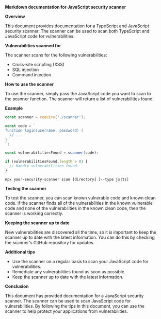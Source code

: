 **Markdown documentation for JavaScript security scanner**

**Overview**

This document provides documentation for a TypeScript and JavaScript security scanner. The scanner can be used to scan both TypeScript and JavaScript code for vulnerabilities.

**Vulnerabilities scanned for**

The scanner scans for the following vulnerabilities:

* Cross-site scripting (XSS)
* SQL injection
* Command injection

**How to use the scanner**

To use the scanner, simply pass the JavaScript code you want to scan to the scanner function. The scanner will return a list of vulnerabilities found.

**Example**

```javascript
const scanner = require('./scanner');

const code = `
function login(username, password) {
  // ...
}
`;

const vulnerabilitiesFound = scanner(code);

if (vulnerabilitiesFound.length > 0) {
  // Handle vulnerabilities found.
}
```

``` npx your-security-scanner scan [directory] [--type js|ts] ```



**Testing the scanner**

To test the scanner, you can scan known vulnerable code and known clean code. If the scanner finds all of the vulnerabilities in the known vulnerable code and none of the vulnerabilities in the known clean code, then the scanner is working correctly.

**Keeping the scanner up to date**

New vulnerabilities are discovered all the time, so it is important to keep the scanner up to date with the latest information. You can do this by checking the scanner's GitHub repository for updates.

**Additional tips**

* Use the scanner on a regular basis to scan your JavaScript code for vulnerabilities.
* Remediate any vulnerabilities found as soon as possible.
* Keep the scanner up to date with the latest information.

**Conclusion**

This document has provided documentation for a JavaScript security scanner. The scanner can be used to scan JavaScript code for vulnerabilities. By following the tips in this document, you can use the scanner to help protect your applications from vulnerabilities.